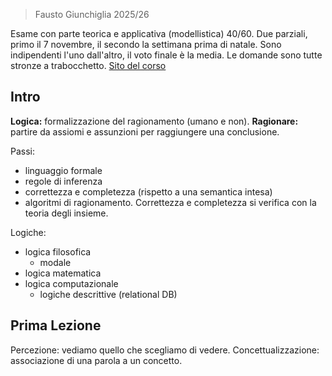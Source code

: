 > Fausto Giunchiglia 2025/26

Esame con parte teorica e applicativa (modellistica) 40/60.
Due parziali, primo il 7 novembre, il secondo la settimana prima di natale. Sono indipendenti l'uno dall'altro, il voto finale è la media. Le domande sono tutte stronze a trabocchetto.
[Sito del corso](https://datascientiafoundation.github.io/datascientia-education-logica-2025-26-unitn/)

## Intro
**Logica:** formalizzazione del ragionamento (umano e non).
**Ragionare:** partire da assiomi e assunzioni per raggiungere una conclusione.

Passi:
- linguaggio formale
- regole di inferenza
- correttezza e completezza (rispetto a una semantica intesa)
- algoritmi di ragionamento.
Correttezza e completezza si verifica con la teoria degli insieme.

Logiche:
- logica filosofica
	- modale
- logica matematica
- logica computazionale
	- logiche descrittive (relational DB)

## Prima Lezione
Percezione: vediamo quello che scegliamo di vedere.
Concettualizzazione: associazione di una parola a un concetto.

